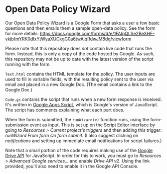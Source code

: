 # Open Data Policy Wizard

Our Open Data Policy Wizard is a Google Form that asks a user a few basic questions and then emails them a sample open-data policy. See the form for more details: https://docs.google.com/forms/d/e/1FAIpQLSe2BeXHF-vkjbfmYRK0dIxYtWyaXUCkgG0a6twAIqRdwJM8dg/viewform

Please note that this repository does _not_ contain live code that runs the form. Instead, this is only a copy of the code hosted by Google. As such, this repository may not be up to date with the latest version of the script running with the form.

`Text.html` contains the HTML template for the policy. The user inputs are used to fill in variable fields, with the resulting policy sent to the user via email and placed in a new Google Doc. (The email contains a link to the Google Doc.)

`Code.gs` contains the script that runs when a new form response is received. It's written in [Google Apps Script](https://developers.google.com/apps-script/), which is Google's version of JavaScript. The script has comments explaining what each part does.

When the form is submitted, the `runWizard(e)` function runs, using the form-submission event as input. This is set up on the Script Editor interface by going to _Resources > Current project's triggers_ and then adding this trigger: _runWizard From form On form submit_. (I also suggest clicking on _notifications_ and setting up immediate email notifications for script failures.)

Note that a small portion of the code requires making use of the [Google Drive API](https://developers.google.com/drive/) for JavaScript. In order for this to work, you must go to _Resources > Advanced Google services..._ and enable _Drive API v2_. Using the link provided, you'll also need to enable it in the Google API Console.
